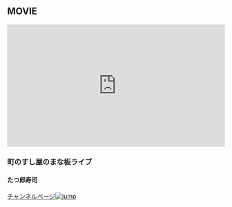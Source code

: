## MOVIE
<div style="position:relative;max-width:853px"><div style="padding-bottom:56.25%" role="presentation"></div><iframe style="position:absolute;top:0;left:0;width:100%;height:100%" src="https://freshlive.tv/embed/94086" frameborder="0" allowfullscreen></iframe></div>

### 町のすし屋のまな板ライブ
#### たつ郎寿司

<a href="https://freshlive.tv/taturousushi" target="_blank" />チャンネルページ<img src="https://hayabusa.io/amebafresh-misc/uploads/channel-request/icon_share.png" alt="jump" /></a>
